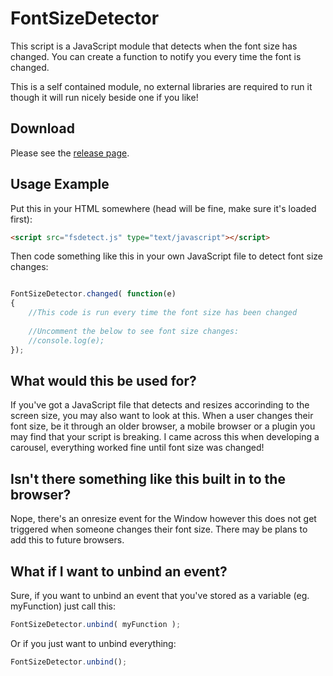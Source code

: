 # FontSizeDetector

This script is a JavaScript module that detects when the font size has changed. You can create a function to notify you every time the font is changed.

This is a self contained module, no external libraries are required to run it though it will run nicely beside one if you like!

## Download

Please see the [release page](https://github.com/nrg753/FontSizeDetector/releases).

## Usage Example

Put this in your HTML somewhere (head will be fine, make sure it's loaded first):

```html
<script src="fsdetect.js" type="text/javascript"></script>
```

Then code something like this in your own JavaScript file to detect font size changes:

```javascript

FontSizeDetector.changed( function(e)
{
    //This code is run every time the font size has been changed
    
    //Uncomment the below to see font size changes:
    //console.log(e);
});

```

## What would this be used for?

If you've got a JavaScript file that detects and resizes accorinding to the screen size, you may also want to look at this. When a user changes their font size, be it through an older browser, a mobile browser or a plugin you may find that your script is breaking. I came across this when developing a carousel, everything worked fine until font size was changed!

## Isn't there something like this built in to the browser?

Nope, there's an onresize event for the Window however this does not get triggered when someone changes their font size. There may be plans to add this to future browsers.

## What if I want to unbind an event?

Sure, if you want to unbind an event that you've stored as a variable (eg. myFunction) just call this:

```javascript
FontSizeDetector.unbind( myFunction );
```

Or if you just want to unbind everything:

```javascript
FontSizeDetector.unbind();
```
